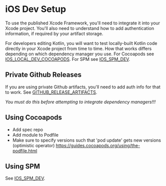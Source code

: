 # iOS Dev Setup

To use the published Xcode Framework, you'll need to integrate it into your Xcode project. You'll also need to understand how to add authentication information, if required by your artifact storage.

For developers editing Kotlin, you will want to test locally-built Kotlin code directly in your Xcode project from time to time. How that works differs depending on which dependency manager you use. For Cocoapods see  [IOS_LOCAL_DEV_COCOAPODS](IOS_LOCAL_DEV_COCOAPODS.md). For SPM see   [IOS_SPM_DEV](IOS_SPM_DEV.md).

## Private Github Releases

If you are using private Github artifacts, you'll need to add auth info for that to work. See [GITHUB_RELEASE_ARTIFACTS](GITHUB_RELEASE_ARTIFACTS.md#private-repos).

*You must do this before attempting to integrate dependency managers!!!*

## Using Cocoapods

* Add spec repo
* Add module to Podfile
* Make sure to specify versions such that 'pod update' gets new versions (optimistic operator) https://guides.cocoapods.org/using/the-podfile.html

## Using SPM

See [IOS_SPM_DEV](IOS_SPM_DEV.md).
